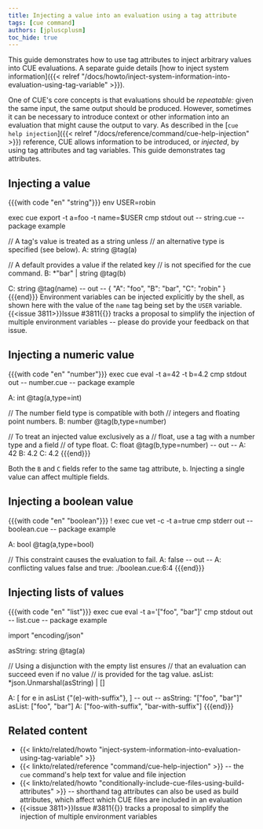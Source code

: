 ```yaml
---
title: Injecting a value into an evaluation using a tag attribute
tags: [cue command]
authors: [jpluscplusm]
toc_hide: true
---
```


This guide demonstrates how to use tag attributes to inject arbitrary values
into CUE evaluations. A separate guide details
[how to inject system information]({{< relref "/docs/howto/inject-system-information-into-evaluation-using-tag-variable" >}}).

One of CUE's core concepts is that evaluations should be *repeatable:* given
the same input, the same output should be produced.
However, sometimes it can be necessary to introduce context or other information
into an evaluation that might cause the output to vary. As described in the
[`cue help injection`]({{< relref "/docs/reference/command/cue-help-injection" >}})
reference, CUE allows information to be introduced, or *injected*, by using tag
attributes and tag variables. This guide demonstrates tag attributes.
<!-- TODO(jcm): include a cue-cmd in the set of commands demonstrated on this page -->

## Injecting a value

{{{with code "en" "string"}}}
env USER=robin

exec cue export -t a=foo -t name=$USER
cmp stdout out
-- string.cue --
package example

// A tag's value is treated as a string unless
// an alternative type is specified (see below).
A: string @tag(a)

// A default provides a value if the related key
// is not specified for the cue command.
B: *"bar" | string @tag(b)

C: string @tag(name)
-- out --
{
    "A": "foo",
    "B": "bar",
    "C": "robin"
}
{{{end}}}
Environment variables can be injected explicitly by the shell, as shown here
with the value of the `name` tag being set by the `USER` variable.
{{<issue 3811>}}Issue #3811{{</issue>}} tracks a proposal to simplify the
injection of multiple environment variables -- please do provide your feedback
on that issue.

## Injecting a numeric value

{{{with code "en" "number"}}}
exec cue eval -t a=42 -t b=4.2
cmp stdout out
-- number.cue --
package example

A: int @tag(a,type=int)

// The number field type is compatible with both
// integers and floating point numbers.
B: number @tag(b,type=number)

// To treat an injected value exclusively as a
// float, use a tag with a number type and a field
// of type float.
C: float @tag(b,type=number)
-- out --
A: 42
B: 4.2
C: 4.2
{{{end}}}

Both the `B` and `C` fields refer to the same tag attribute, `b`.
Injecting a single value can affect multiple fields.

## Injecting a boolean value

{{{with code "en" "boolean"}}}
! exec cue vet -c -t a=true
cmp stderr out
-- boolean.cue --
package example

A: bool @tag(a,type=bool)

// This constraint causes the evaluation to fail.
A: false
-- out --
A: conflicting values false and true:
    ./boolean.cue:6:4
{{{end}}}

## Injecting lists of values

{{{with code "en" "list"}}}
exec cue eval -t a='["foo", "bar"]'
cmp stdout out
-- list.cue --
package example

import "encoding/json"

asString: string @tag(a)

// Using a disjunction with the empty list ensures
// that an evaluation can succeed even if no value
// is provided for the tag value.
asList: *json.Unmarshal(asString) | []

A: [
	for e in asList {"\(e)-with-suffix"},
]
-- out --
asString: "[\"foo\", \"bar\"]"
asList: ["foo", "bar"]
A: ["foo-with-suffix", "bar-with-suffix"]
{{{end}}}

## Related content

- {{< linkto/related/howto "inject-system-information-into-evaluation-using-tag-variable" >}}
- {{< linkto/related/reference "command/cue-help-injection" >}} -- the `cue` command's help
  text for value and file injection
- {{< linkto/related/howto "conditionally-include-cue-files-using-build-attributes" >}}
  -- shorthand tag attributes can also be used as build attributes, which
  affect which CUE files are included in an evaluation
- {{<issue 3811>}}Issue #3811{{</issue>}} tracks a proposal to simplify the
  injection of multiple environment variables
